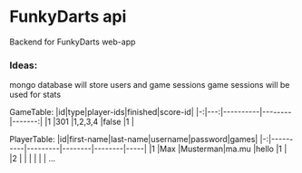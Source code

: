 # FunkyDarts api
Backend for FunkyDarts web-app

### Ideas:
mongo database will store users and game sessions
game sessions will be used for stats

GameTable:
|id|type|player-ids|finished|score-id|
|-:|---:|----------|--------|-------:|
|1 |301 |1,2,3,4   |false   |1       |

PlayerTable:
|id|first-name|last-name|username|password|games|
|-:|----------|---------|--------|--------|-----|
|1 |Max       |Musterman|ma.mu   |hello   |1    |
|2 |          |         |        |        |     |
...
